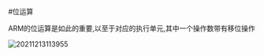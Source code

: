 #位运算

ARM的位运算是如此的重要,以至于对应的执行单元,其中一个操作数带有移位操作

![20211213113955](https://cdn.jsdelivr.net/gh/nzcv/picgo/20211213113955.png)


